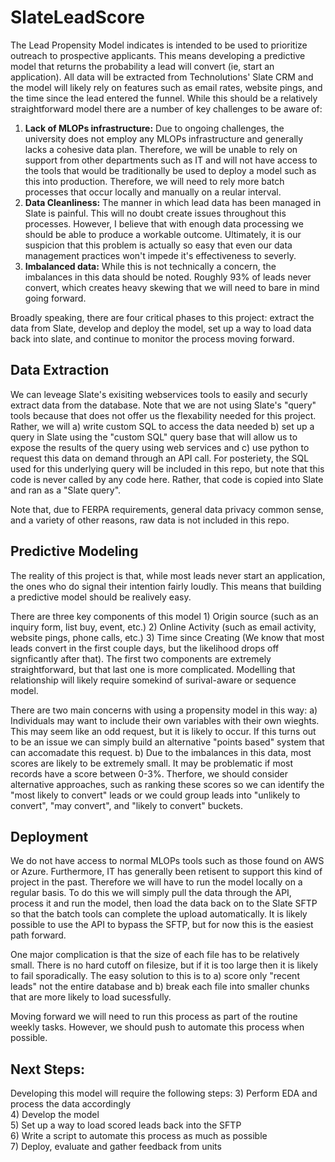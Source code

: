 # SlateLeadScore
The Lead Propensity Model indicates is intended to be used to prioritize outreach to prospective applicants. This means developing a predictive model that returns the probability a lead will convert (ie, start an application). All data will be extracted from Technolutions' Slate CRM and the model will likely rely on features such as email rates, website pings, and the time since the lead entered the funnel. While this should be a relatively straightforward model there are a number of key challenges to be aware of:

1) <strong>Lack of MLOPs infrastructure:</strong> Due to ongoing challenges, the university does not employ any MLOPs infrastructure and generally lacks a cohesive data plan. Therefore, we will be unable to rely on support from other departments such as IT and will not have access to the tools that would be traditionally be used to deploy a model such as this into production. Therefore, we will need to rely more batch processes that occur locally and manually on a reular interval. 
2) <strong>Data Cleanliness:</strong> The manner in which lead data has been managed in Slate is painful. This will no doubt create issues throughout this processes. However, I believe that with enough data processing we should be able to produce a workable outcome. Ultimately, it is our suspicion that this problem is actually so easy that even our data management practices won't impede it's effectiveness to severly. 
3) <strong>Imbalanced data:</strong> While this is not technically a concern, the imbalances in this data should be noted. Roughly 93% of leads never convert, which creates heavy skewing that we will need to bare in mind going forward.

Broadly speaking, there are four critical phases to this project: extract the data from Slate, develop and deploy the model, set up a way to load data back into slate, and continue to monitor the process moving forward.

## Data Extraction
We can leveage Slate's exisiting webservices tools to easily and securly extract data from the database. Note that we are not using Slate's "query" tools because that does not offer us the flexability needed for this project. Rather, we will a) write custom SQL to access the data needed b) set up a query in Slate using the "custom SQL" query base that will allow us to expose the results of the query using web services and c) use python to request this data on demand through an API call. For posteriety, the SQL used for this underlying query will be included in this repo, but note that this code is never called by any code here. Rather, that code is copied into Slate and ran as a "Slate query". 

Note that, due to FERPA requirements, general data privacy common sense, and a variety of other reasons, raw data is not included in this repo.

## Predictive Modeling
The reality of this project is that, while most leads never start an application, the ones who do signal their intention fairly loudly. This means that building a predictive model should be realively easy. 

There are three key components of this model 1) Origin source (such as an inquiry form, list buy, event, etc.) 2) Online Activity (such as email activity, website pings, phone calls, etc.) 3) Time since Creating (We know that most leads convert in the first couple days, but the likelihood drops off signficantly after that). The first two components are extremely straightforward, but that last one is more complicated. Modelling that relationship will likely require somekind of surival-aware or sequence model.

There are two main concerns with using a propensity model in this way:
a) Individuals may want to include their own variables with their own wieghts. This may seem like an odd request, but it is likely to occur. If this turns out to be an issue we can simply build an alternative "points based" system that can accomadate this request.
b) Due to the imbalances in this data, most scores are likely to be extremely small. It may be problematic if most records have a score between 0-3%. Therfore, we should consider alternative approaches, such as ranking these scores so we can identify the "most likely to convert" leads or we could group leads into "unlikely to convert", "may convert", and "likely to convert" buckets.

## Deployment
We do not have access to normal MLOPs tools such as those found on AWS or Azure. Furthermore, IT has generally been retisent to support this kind of project in the past. Therefore we will have to run the model locally on a regular basis. To do this we will simply pull the data through the API, process it and run the model, then load the data back on to the Slate SFTP so that the batch tools can complete the upload automatically. It is likely possible to use the API to bypass the SFTP, but for now this is the easiest path forward. 

One major complication is that the size of each file has to be relatively small. There is no hard cutoff on filesize, but if it is too large then it is likely to fail sporadically. The easy solution to this is to a) score only "recent leads" not the entire database and b) break each file into smaller chunks that are more likely to load sucessfully.

Moving forward we will need to run this process as part of the routine weekly tasks. However, we should push to automate this process when possible.

## Next Steps:
Developing this model will require the following steps:
3) Perform EDA and process the data accordingly <br>
4) Develop the model <br>
5) Set up a way to load scored leads back into the SFTP <br>
6) Write a script to automate this process as much as possible <br>
7) Deploy, evaluate and gather feedback from units
